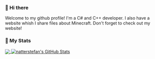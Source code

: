 ### 👋 Hi there
Welcome to my github profile! I'm a C# and C++ developer. I also have a website whish I share files about Minecraft. Don't forget to check out my website!

### 💬 My Stats
<a href="https://github.com/Segilmez06">
  <img align="center" src="https://github-readme-stats.vercel.app/api/top-langs/?username=Segilmez06&title_color=ffffff&text_color=c9cacc&icon_color=2bbc8a&bg_color=1d1f21" />
</a>

<a href="https://github.com/Segilmez06">
  <img align="center" src="https://github-readme-stats.vercel.app/api?username=Segilmez06&show_icons=true&line_height=27&count_private=true&title_color=ffffff&text_color=c9cacc&icon_color=2bbc8a&bg_color=1d1f21" alt="natterstefan's GitHub Stats" />
</a>

<!--
**Segilmez06/Segilmez06** is a ✨ _special_ ✨ repository because its `README.md` (this file) appears on your GitHub profile.

Here are some ideas to get you started:

- 🔭 I’m currently working on ...
- 🌱 I’m currently learning ...
- 👯 I’m looking to collaborate on ...
- 🤔 I’m looking for help with ...
- 💬 Ask me about ...
- 📫 How to reach me: ...
- 😄 Pronouns: ...
- ⚡ Fun fact: ...
-->
